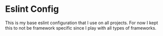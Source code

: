 # Eslint Config

This is my base eslint configuration that I use on all projects. For now I kept this to not be framework specific since I play with all types of frameworks.
